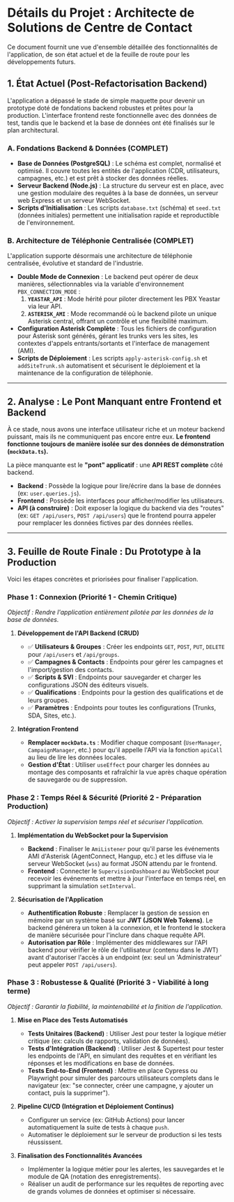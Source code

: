 # Détails du Projet : Architecte de Solutions de Centre de Contact

Ce document fournit une vue d'ensemble détaillée des fonctionnalités de l'application, de son état actuel et de la feuille de route pour les développements futurs.

## 1. État Actuel (Post-Refactorisation Backend)

L'application a dépassé le stade de simple maquette pour devenir un prototype doté de fondations backend robustes et prêtes pour la production. L'interface frontend reste fonctionnelle avec des données de test, tandis que le backend et la base de données ont été finalisés sur le plan architectural.

### A. Fondations Backend & Données (COMPLET)
- **Base de Données (PostgreSQL)** : Le schéma est complet, normalisé et optimisé. Il couvre toutes les entités de l'application (CDR, utilisateurs, campagnes, etc.) et est prêt à stocker des données réelles.
- **Serveur Backend (Node.js)** : La structure du serveur est en place, avec une gestion modulaire des requêtes à la base de données, un serveur web Express et un serveur WebSocket.
- **Scripts d'Initialisation** : Les scripts `database.txt` (schéma) et `seed.txt` (données initiales) permettent une initialisation rapide et reproductible de l'environnement.

### B. Architecture de Téléphonie Centralisée (COMPLET)
L'application supporte désormais une architecture de téléphonie centralisée, évolutive et standard de l'industrie.
- **Double Mode de Connexion** : Le backend peut opérer de deux manières, sélectionnables via la variable d'environnement `PBX_CONNECTION_MODE` :
    1.  **`YEASTAR_API`** : Mode hérité pour piloter directement les PBX Yeastar via leur API.
    2.  **`ASTERISK_AMI`** : Mode recommandé où le backend pilote un unique Asterisk central, offrant un contrôle et une flexibilité maximum.
- **Configuration Asterisk Complète** : Tous les fichiers de configuration pour Asterisk sont générés, gérant les trunks vers les sites, les contextes d'appels entrants/sortants et l'interface de management (AMI).
- **Scripts de Déploiement** : Les scripts `apply-asterisk-config.sh` et `addSiteTrunk.sh` automatisent et sécurisent le déploiement et la maintenance de la configuration de téléphonie.

---

## 2. Analyse : Le Pont Manquant entre Frontend et Backend

À ce stade, nous avons une interface utilisateur riche et un moteur backend puissant, mais ils ne communiquent pas encore entre eux. **Le frontend fonctionne toujours de manière isolée sur des données de démonstration (`mockData.ts`).**

La pièce manquante est le **"pont" applicatif** : une **API REST complète** côté backend.

- **Backend** : Possède la logique pour lire/écrire dans la base de données (ex: `user.queries.js`).
- **Frontend** : Possède les interfaces pour afficher/modifier les utilisateurs.
- **API (à construire)** : Doit exposer la logique du backend via des "routes" (ex: `GET /api/users`, `POST /api/users`) que le frontend pourra appeler pour remplacer les données fictives par des données réelles.

---

## 3. Feuille de Route Finale : Du Prototype à la Production

Voici les étapes concrètes et priorisées pour finaliser l'application.

### Phase 1 : Connexion (Priorité 1 - Chemin Critique)
*Objectif : Rendre l'application entièrement pilotée par les données de la base de données.*

1.  **Développement de l'API Backend (CRUD)**
    - ✅ **Utilisateurs & Groupes** : Créer les endpoints `GET`, `POST`, `PUT`, `DELETE` pour `/api/users` et `/api/groups`.
    - ✅ **Campagnes & Contacts** : Endpoints pour gérer les campagnes et l'import/gestion des contacts.
    - ✅ **Scripts & SVI** : Endpoints pour sauvegarder et charger les configurations JSON des éditeurs visuels.
    - ✅ **Qualifications** : Endpoints pour la gestion des qualifications et de leurs groupes.
    - ✅ **Paramètres** : Endpoints pour toutes les configurations (Trunks, SDA, Sites, etc.).

2.  **Intégration Frontend**
    - **Remplacer `mockData.ts`** : Modifier chaque composant (`UserManager`, `CampaignManager`, etc.) pour qu'il appelle l'API via la fonction `apiCall` au lieu de lire les données locales.
    - **Gestion d'État** : Utiliser `useEffect` pour charger les données au montage des composants et rafraîchir la vue après chaque opération de sauvegarde ou de suppression.

### Phase 2 : Temps Réel & Sécurité (Priorité 2 - Préparation Production)
*Objectif : Activer la supervision temps réel et sécuriser l'application.*

1.  **Implémentation du WebSocket pour la Supervision**
    - **Backend** : Finaliser le `AmiListener` pour qu'il parse les événements AMI d'Asterisk (AgentConnect, Hangup, etc.) et les diffuse via le serveur WebSocket (`wss`) au format JSON attendu par le frontend.
    - **Frontend** : Connecter le `SupervisionDashboard` au WebSocket pour recevoir les événements et mettre à jour l'interface en temps réel, en supprimant la simulation `setInterval`.

2.  **Sécurisation de l'Application**
    - **Authentification Robuste** : Remplacer la gestion de session en mémoire par un système basé sur **JWT (JSON Web Tokens)**. Le backend générera un token à la connexion, et le frontend le stockera de manière sécurisée pour l'inclure dans chaque requête API.
    - **Autorisation par Rôle** : Implémenter des middlewares sur l'API backend pour vérifier le rôle de l'utilisateur (contenu dans le JWT) avant d'autoriser l'accès à un endpoint (ex: seul un 'Administrateur' peut appeler `POST /api/users`).

### Phase 3 : Robustesse & Qualité (Priorité 3 - Viabilité à long terme)
*Objectif : Garantir la fiabilité, la maintenabilité et la finition de l'application.*

1.  **Mise en Place des Tests Automatisés**
    - **Tests Unitaires (Backend)** : Utiliser Jest pour tester la logique métier critique (ex: calculs de rapports, validation de données).
    - **Tests d'Intégration (Backend)** : Utiliser Jest & Supertest pour tester les endpoints de l'API, en simulant des requêtes et en vérifiant les réponses et les modifications en base de données.
    - **Tests End-to-End (Frontend)** : Mettre en place Cypress ou Playwright pour simuler des parcours utilisateurs complets dans le navigateur (ex: "se connecter, créer une campagne, y ajouter un contact, puis la supprimer").

2.  **Pipeline CI/CD (Intégration et Déploiement Continus)**
    - Configurer un service (ex: GitHub Actions) pour lancer automatiquement la suite de tests à chaque `push`.
    - Automatiser le déploiement sur le serveur de production si les tests réussissent.

3.  **Finalisation des Fonctionnalités Avancées**
    - Implémenter la logique métier pour les alertes, les sauvegardes et le module de QA (notation des enregistrements).
    - Réaliser un audit de performance sur les requêtes de reporting avec de grands volumes de données et optimiser si nécessaire.
